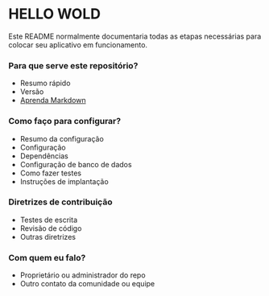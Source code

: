# HELLO WOLD #

Este README normalmente documentaria todas as etapas necessárias para colocar seu aplicativo em funcionamento.

### Para que serve este repositório? ###

* Resumo rápido 
* Versão
* [Aprenda Markdown](https://daringfireball.net/projects/markdown/)

### Como faço para configurar? ###

* Resumo da configuração
* Configuração
* Dependências
* Configuração de banco de dados
* Como fazer testes
* Instruções de implantação

### Diretrizes de contribuição ###

* Testes de escrita
* Revisão de código
* Outras diretrizes

### Com quem eu falo? ###

* Proprietário ou administrador do repo
* Outro contato da comunidade ou equipe
